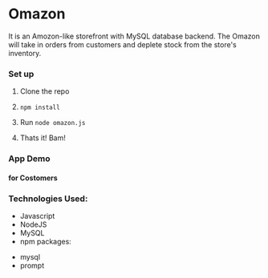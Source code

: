 # Omazon

It is an Amozon-like storefront with MySQL database backend.
The Omazon will take in orders from customers and deplete stock from the store's inventory.

### Set up

1. Clone the repo

2. `npm install`

3. Run  `node omazon.js`

4. Thats it! Bam!

### App Demo
#### for Costomers

### Technologies Used:
- Javascript
- NodeJS
- MySQL
- npm packages:
* mysql
* prompt
